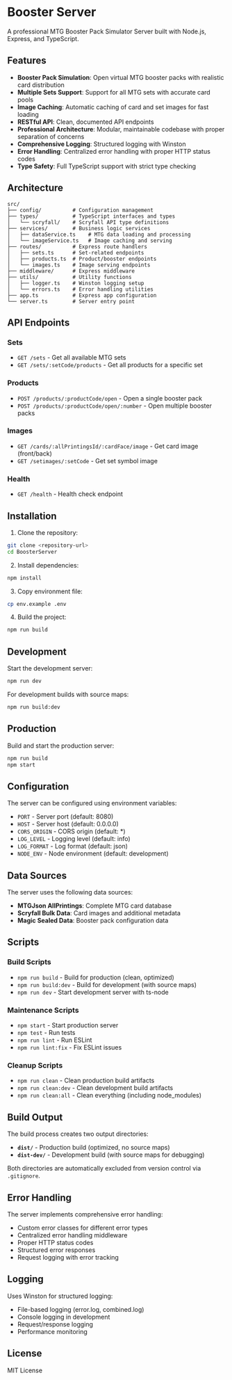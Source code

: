 # Booster Server

A professional MTG Booster Pack Simulator Server built with Node.js, Express, and TypeScript.

## Features

- **Booster Pack Simulation**: Open virtual MTG booster packs with realistic card distribution
- **Multiple Sets Support**: Support for all MTG sets with accurate card pools
- **Image Caching**: Automatic caching of card and set images for fast loading
- **RESTful API**: Clean, documented API endpoints
- **Professional Architecture**: Modular, maintainable codebase with proper separation of concerns
- **Comprehensive Logging**: Structured logging with Winston
- **Error Handling**: Centralized error handling with proper HTTP status codes
- **Type Safety**: Full TypeScript support with strict type checking

## Architecture

```
src/
├── config/          # Configuration management
├── types/           # TypeScript interfaces and types
│   └── scryfall/    # Scryfall API type definitions
├── services/        # Business logic services
│   ├── dataService.ts    # MTG data loading and processing
│   └── imageService.ts   # Image caching and serving
├── routes/          # Express route handlers
│   ├── sets.ts      # Set-related endpoints
│   ├── products.ts  # Product/booster endpoints
│   └── images.ts    # Image serving endpoints
├── middleware/      # Express middleware
├── utils/           # Utility functions
│   ├── logger.ts    # Winston logging setup
│   └── errors.ts    # Error handling utilities
├── app.ts           # Express app configuration
└── server.ts        # Server entry point
```

## API Endpoints

### Sets
- `GET /sets` - Get all available MTG sets
- `GET /sets/:setCode/products` - Get all products for a specific set

### Products
- `POST /products/:productCode/open` - Open a single booster pack
- `POST /products/:productCode/open/:number` - Open multiple booster packs

### Images
- `GET /cards/:allPrintingsId/:cardFace/image` - Get card image (front/back)
- `GET /setimages/:setCode` - Get set symbol image

### Health
- `GET /health` - Health check endpoint

## Installation

1. Clone the repository:
```bash
git clone <repository-url>
cd BoosterServer
```

2. Install dependencies:
```bash
npm install
```

3. Copy environment file:
```bash
cp env.example .env
```

4. Build the project:
```bash
npm run build
```

## Development

Start the development server:
```bash
npm run dev
```

For development builds with source maps:
```bash
npm run build:dev
```

## Production

Build and start the production server:
```bash
npm run build
npm start
```

## Configuration

The server can be configured using environment variables:

- `PORT` - Server port (default: 8080)
- `HOST` - Server host (default: 0.0.0.0)
- `CORS_ORIGIN` - CORS origin (default: *)
- `LOG_LEVEL` - Logging level (default: info)
- `LOG_FORMAT` - Log format (default: json)
- `NODE_ENV` - Node environment (default: development)

## Data Sources

The server uses the following data sources:
- **MTGJson AllPrintings**: Complete MTG card database
- **Scryfall Bulk Data**: Card images and additional metadata
- **Magic Sealed Data**: Booster pack configuration data

## Scripts

### Build Scripts
- `npm run build` - Build for production (clean, optimized)
- `npm run build:dev` - Build for development (with source maps)
- `npm run dev` - Start development server with ts-node

### Maintenance Scripts
- `npm start` - Start production server
- `npm test` - Run tests
- `npm run lint` - Run ESLint
- `npm run lint:fix` - Fix ESLint issues

### Cleanup Scripts
- `npm run clean` - Clean production build artifacts
- `npm run clean:dev` - Clean development build artifacts
- `npm run clean:all` - Clean everything (including node_modules)

## Build Output

The build process creates two output directories:

- **`dist/`** - Production build (optimized, no source maps)
- **`dist-dev/`** - Development build (with source maps for debugging)

Both directories are automatically excluded from version control via `.gitignore`.

## Error Handling

The server implements comprehensive error handling:
- Custom error classes for different error types
- Centralized error handling middleware
- Proper HTTP status codes
- Structured error responses
- Request logging with error tracking

## Logging

Uses Winston for structured logging:
- File-based logging (error.log, combined.log)
- Console logging in development
- Request/response logging
- Performance monitoring

## License

MIT License
